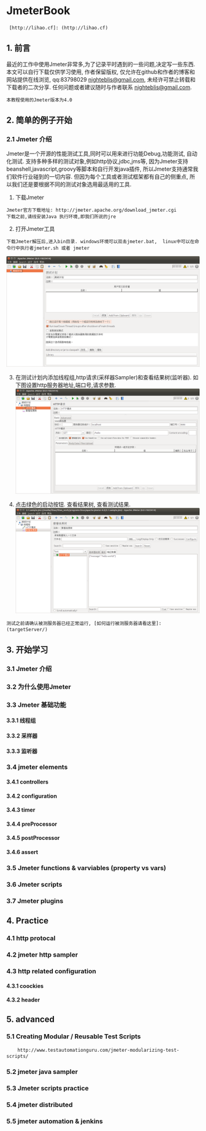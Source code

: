 # JmeterBook
```
 [http://lihao.cf]: (http://lihao.cf)
```

## 1. 前言
最近的工作中使用Jmeter非常多,为了记录平时遇到的一些问题,决定写一些东西.本文可以自行下载仅供学习使用, 作者保留版权, 仅允许在github和作者的博客和网站提供在线浏览,  qq:83798029 nighteblis@gmail.com, 未经许可禁止转载和下载者的二次分享. 任何问题或者建议随时与作者联系  nighteblis@gmail.com.  
```
本教程使用的Jmeter版本为4.0
```
## 2. 简单的例子开始
###  2.1 Jmeter 介绍
Jmeter是一个开源的性能测试工具,同时可以用来进行功能Debug,功能测试, 自动化测试. 支持多种多样的测试对象,例如http协议,jdbc,jms等, 因为Jmeter支持beanshell,javascript,groovy等脚本和自行开发java插件, 所以Jmeter支持通常我们软件行业碰到的一切内容. 但因为每个工具或者测试框架都有自己的侧重点, 所以我们还是要根据不同的测试对象选用最适用的工具.
1. 下载Jmeter 
```
Jmeter官方下载地址: http://jmeter.apache.org/download_jmeter.cgi
下载之前,请线安装Java 执行环境,即我们所说的jre
```
2. 打开Jmeter工具
```
下载Jmeter解压后,进入bin目录. windows环境可以双击jmeter.bat,  linux中可以在命令行中执行者jmeter.sh 或者 jmeter
```
![alt text][startup]

3. 在测试计划内添加线程组,http请求(采样器Sampler)和查看结果树(监听器). 如下图设置http服务器地址,端口号,请求参数.
![alt text][sample]

4. 点击绿色的启动按钮. 查看结果树, 查看测试结果.
![alt text][2.1testresult]

```
测试之前请确认被测服务器已经正常运行, [如何运行被测服务器请看这里]: (targetServer/)
```

## 3. 开始学习
###  3.1 Jmeter 介绍
###  3.2 为什么使用Jmeter
###  3.3 Jmeter 基础功能
####      3.3.1 线程组
####      3.3.2 采样器
####      3.3.3 监听器 
###  3.4 jmeter elements
####      3.4.1 controllers
####      3.4.2 configuration
####      3.4.3 timer
####      3.4.4 preProcessor
####      3.4.5 postProcessor
####      3.4.6 assert
### 3.5 Jmeter functions & varviables (property vs vars)
### 3.6 Jmeter scripts  
### 3.7 Jmeter plugins
 
## 4. Practice
###  4.1 http protocal
###  4.2 jmeter http sampler
###  4.3 http related configuration
####    4.3.1 coockies
####    4.3.2 header
  
## 5. advanced
 
###  5.1 Creating Modular / Reusable Test Scripts  
        http://www.testautomationguru.com/jmeter-modularizing-test-scripts/
###  5.2 jmeter java sampler
###	5.3 Jmeter scripts practice
###	5.4 jmeter distributed
###	5.5 jmeter automation & jenkins
	
	
[startup]: images/startup.png "启动Jmeter"
[sample]: images/sample.png "开始测试"
[2.1testresult]: images/2.1testResult.png "测试结果"

